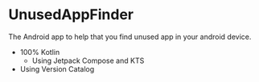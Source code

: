 # UnusedAppFinder
The Android app to help that you find unused app in your android device.

- 100% Kotlin
  - Using Jetpack Compose and KTS
- Using Version Catalog
